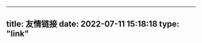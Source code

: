 <!--:
 #  @Author           :  Albert Wang
 #  @Time             : 2022-07-11 15:18:19
 #  @Description      :
 #  @Email            :  shadowofgost@outlook.com
 #  @FilePath         : /Blog/source/link/index.md
 #  @LastTime         : 2022-07-12 00:38:40
 #  @LastAuthor       :  Albert Wang
 #  @Software         :  Vscode
 #  @ Copyright Notice : Copyright (c) 2022 Albert Wang 王子睿, All Rights Reserved.
 # : -->
---
title: 友情链接
date: 2022-07-11 15:18:18
type: "link"
---
